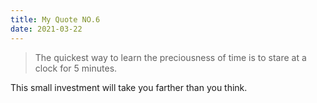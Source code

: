```yaml
---
title: My Quote NO.6
date: 2021-03-22
---
```


> The quickest way to learn the preciousness of time is to stare at a clock for 5 minutes.

This small investment will take you farther than you think.
